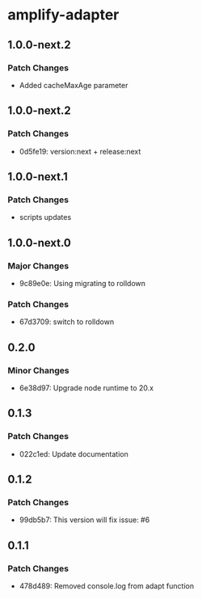 # amplify-adapter

## 1.0.0-next.2

### Patch Changes

- Added cacheMaxAge parameter

## 1.0.0-next.2

### Patch Changes

- 0d5fe19: version:next + release:next

## 1.0.0-next.1

### Patch Changes

- scripts updates

## 1.0.0-next.0

### Major Changes

- 9c89e0e: Using migrating to rolldown

### Patch Changes

- 67d3709: switch to rolldown

## 0.2.0

### Minor Changes

- 6e38d97: Upgrade node runtime to 20.x

## 0.1.3

### Patch Changes

- 022c1ed: Update documentation

## 0.1.2

### Patch Changes

- 99db5b7: This version will fix issue: #6

## 0.1.1

### Patch Changes

- 478d489: Removed console.log from adapt function
